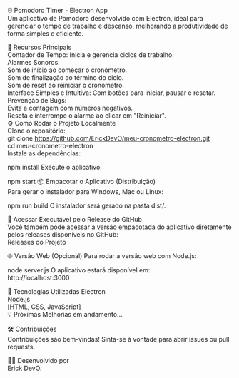 ⏰ Pomodoro Timer - Electron App  
Um aplicativo de Pomodoro desenvolvido com Electron, ideal para gerenciar o tempo de trabalho e descanso, melhorando a produtividade de forma simples e eficiente.  

🚀 Recursos Principais  
Contador de Tempo: Inicia e gerencia ciclos de trabalho.  
Alarmes Sonoros:  
Som de início ao começar o cronômetro.  
Som de finalização ao término do ciclo.  
Som de reset ao reiniciar o cronômetro.  
Interface Simples e Intuitiva: Com botões para iniciar, pausar e resetar.  
Prevenção de Bugs:  
Evita a contagem com números negativos.  
Reseta e interrompe o alarme ao clicar em "Reiniciar".  
⚙️ Como Rodar o Projeto Localmente  
Clone o repositório:  
git clone https://github.com/ErickDevO/meu-cronometro-electron.git  
cd meu-cronometro-electron  
Instale as dependências:  

npm install
Execute o aplicativo:  

npm start
📦 Empacotar o Aplicativo (Distribuição)  
Para gerar o instalador para Windows, Mac ou Linux:  


npm run build
O instalador será gerado na pasta dist/.   

🚀 Acessar Executável pelo Release do GitHub  
Você também pode acessar a versão empacotada do aplicativo diretamente pelos releases disponíveis no GitHub:  
Releases do Projeto  

🌐 Versão Web (Opcional)
Para rodar a versão web com Node.js:  

node server.js
O aplicativo estará disponível em:  
http://localhost:3000  

📄 Tecnologias Utilizadas
Electron  
Node.js  
[HTML, CSS, JavaScript]  
💡 Próximas Melhorias em andamento...   

🛠️ Contribuições  
Contribuições são bem-vindas! Sinta-se à vontade para abrir issues ou pull requests.

🧑‍💻 Desenvolvido por  
Erick DevO.

